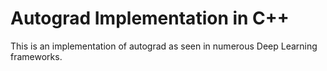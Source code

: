 # Autograd Implementation in C++

This is an implementation of autograd as seen in numerous Deep Learning frameworks.
